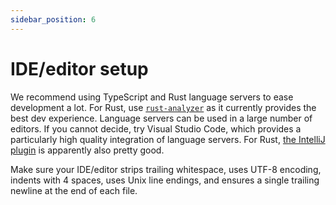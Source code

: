 ```yaml
---
sidebar_position: 6
---
```


# IDE/editor setup

We recommend using TypeScript and Rust language servers to ease development a lot.
For Rust, use [`rust-analyzer`](https://rust-analyzer.github.io/) as it currently provides the best dev experience.
Language servers can be used in a large number of editors.
If you cannot decide, try Visual Studio Code, which provides a particularly high quality integration of language servers.
For Rust, [the IntelliJ plugin](https://intellij-rust.github.io/) is apparently also pretty good.

Make sure your IDE/editor strips trailing whitespace, uses UTF-8 encoding, indents with 4 spaces, uses Unix line endings, and ensures a single trailing newline at the end of each file.
